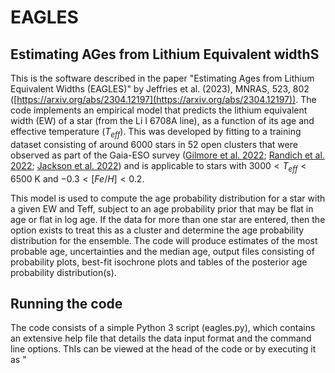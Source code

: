 # EAGLES
## Estimating AGes from Lithium Equivalent widthS

This is the software described in the paper "Estimating Ages from Lithium Equivalent Widths (EAGLES)" by Jeffries et al. (2023), MNRAS, 523, 802 ([https://arxiv.org/abs/2304.12197](https://arxiv.org/abs/2304.12197)). 
The code implements an empirical model that predicts the lithium equivalent width (EW) of a star (from the Li I 6708A line), as a function of its age and effective temperature ($T_{eff}$). This was developed by fitting to a training dataset consisting of around 6000 stars in 52 open clusters that were observed as part of the Gaia-ESO survey ([Gilmore et al. 2022](https://ui.adsabs.harvard.edu/abs/2022A%26A...666A.120G/abstract); [Randich et al. 2022](https://ui.adsabs.harvard.edu/abs/2022A%26A...666A.121R/abstract); [Jackson et al. 2022](https://ui.adsabs.harvard.edu/abs/2022MNRAS.509.1664J/abstract)) and is applicable to stars with $3000 < T_{eff} < 6500$ K and $-0.3 < [Fe/H]  < 0.2$.

This model is used to compute the age probability distribution for a star with a given EW and Teff, subject to an age probability prior that may be flat in age or flat in log age. If the data for more than one star are entered, then the option exists to treat this as a cluster and determine the age probability distribution for the ensemble. The code will produce estimates of the most probable age, uncertainties and the median age, output files consisting of probability plots, best-fit isochrone plots and tables of the posterior age probability distribution(s).


## Running the code

The code consists of a simple Python 3 script (eagles.py), which contains an extensive help file that details the data input format and the command line options. ThIs can be viewed at the head of the code or by executing it as "**<script> -h**"
  
**input.dat** is an example input data file containing the data for three stars which might be part of a cluster
  
To test whether the code is working use  
  **"<script> input.dat output -c -s"**,  
  which should report the following  
  
![github1](https://user-images.githubusercontent.com/104770145/234336618-d72f732a-8d97-4878-b6b8-87b2cb07b69a.png)



 Cluster of 3 stars  
 chi-squared of fit =   0.46  
 most probable log (Age/yr) = 7.272 +0.135/-0.630  
 most probable Age (Myr) =   18.7 +   6.8/-  14.3  
 median log (Age/yr) = 7.112  
 median Age (Myr) =   13.0  
  
and produce the output files
  
*  output_prob.pdf       - plot of the combined age probability distribution
*  output_iso.pdf        - plot of the data and best-fit isochrone in the EW vs Teff plane
*  output_pos.csv        - combined posterior probability distribution for the dataset
*  output.csv            - summary results for the three stars and result for the cluster
  
  
 ## Additional Scripts/Files
 
 * eagles_iso.py   - script to produce model isochrones of EWLi vs Teff, plot and save them as ascii files
 * eagles_iso.zip  - a zip file containing isochrones at 5, 10, 15, 20, 30, 50, 100, 200, 300, 500, 1000, 2000, 3000, 5000 Myr. Any other ages can be produced using eagles_iso.py
 
 ![image](https://user-images.githubusercontent.com/104770145/218448006-21132158-63b4-49a3-a6f1-e8cfcc28de37.png)


## EAGLES V2

A newer version of EAGLES is included in the zip file 'eaglesv2_0.zip'. This new version inclues an option for an artificial neural network (ANN) model of the relationship between EWLi (and its intrinsic dispersion), $T_{eff}$ and (log) age (Weaver, Jeffries & Jackson 2024 in prep). The zip file contains a new script 'eaglesv2_0.py' along with a pre-computed grid of EWLi (and its intrinsic dispersion) as a function of $T_{eff}$ and age, a readme file containing a description of the changes in version 2.0 and the same 'input.dat' test file.

To run the script using the ANN model, simply use the -m option on the command line, making sure that the pre-computed grid is in the same folder as the script. If the -m flag is omitted then the model used is the same analytic model described by Jeffries et al. (2023) and implemented in version 1.0.

Running on the example 'input.dat' file

 **"<script> input.dat output -m -c -s"**,  
  which should output the following  

![eaglesv2](https://github.com/robdjeff/eagles/assets/104770145/31fe7a94-fe59-4b09-8961-aff1dbf39a4f)


 **EAGLES V2.0**  

 No additional Teff errors in input file  

 Using ANN model:  

 Setting log(age) limits to 6.0 - 10.1

 Cluster of 3 stars  
 chi-squared of fit =   0.20  
 most probable log (Age/yr) = 7.315 +0.160/-0.640  
 most probable Age (Myr) =   20.7 +   9.2/-  15.9  
 median log (Age/yr) = 7.095  
 median Age (Myr) =   12.4  

and produce the output files  
  
*  output_prob.pdf       - plot of the combined age probability distribution
*  output_iso.pdf        - plot of the data and best-fit isochrone in the EW vs Teff plane
*  output_pos.csv        - combined posterior probability distribution for the dataset
*  output.csv            - summary results for the three stars and result for the cluster
 
  # Contact
  To register an interest, request clarifications or report bugs - email r.d.jeffries@keele.ac.uk
